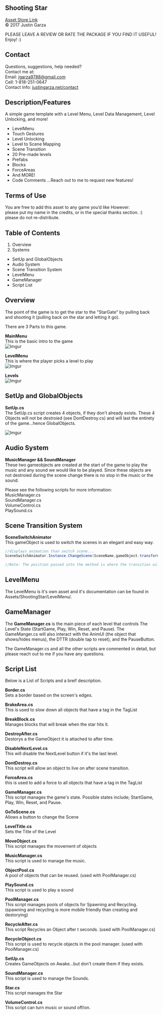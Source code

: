 Shooting Star
-------------------------------------
[Asset Store Link](http://u3d.as/o0e)  
© 2017 Justin Garza

PLEASE LEAVE A REVIEW OR RATE THE PACKAGE IF YOU FIND IT USEFUL!
Enjoy! :)

Contact  
-------------------------------------
Questions, suggestions, help needed?  
Contact me at:  
Email: jgarza9788@gmail.com  
Cell: 1-818-251-0647  
Contact Info: [justingarza.net/contact](http://justingarza.net/contact/)
  
Description/Features
-------------------------------------
A simple game template with a Level Menu, Level Data Management, Level Unlocking, and more!* LevelMenu
 * Touch Gestures
 * Level Unlocking
 * Level to Scene Mapping
* Scene Transition  
* 20 Pre-made levels
* Prefabs 
 * Blocks
 * ForceAreas
 * And MORE!
* Code Comments
…Reach out to me to request new features!

Terms of Use
-------------------------------------
You are free to add this asset to any game you’d like
However:  
please put my name in the credits, or in the special thanks section. :)  
please do not re-distribute.  

Table of Contents 
-------------------------------------
1. Overview
2. Systems
 * SetUp and GlobalObjects
 * Audio System
 * Scene Transition System 	
 * LevelMenu 
 * GameManager 
 * Script List


  
Overview
-------------------------------------
The point of the game is to get the star to the "StarGate" by pulling back and shooting it (pulling back on the star and letting it go).

There are 3 Parts to this game.  

**MainMenu**  
This is the basic intro to the game  
![Imgur](http://i.imgur.com/qt2utfwl.png)

**LevelMenu**  
This is where the player picks a level to play  
![Imgur](http://i.imgur.com/LP6B5yAl.png)

**Levels**  
![Imgur](http://i.imgur.com/BBZb9gel.png)

SetUp and GlobalObjects 
-------------------------------------
**SetUp.cs**  
The SetUp.cs script creates 4 objects, if they don't already exists. These 4 Objects will not be destroied (see DontDestroy.cs) and will last the entirety of the game...hence GlobalObjects.

![Imgur](http://i.imgur.com/wja56o3l.png)


Audio System
-------------------------------------
**MusicManager && SoundManager**  
These two gameobjects are created at the start of the game to play the music and any sound we would like to be played. Since these objects are not destroied during the scene change there is no stop in the music or the sound.

Please see the following scripts for more information:  
MusicManager.cs  
SoundManager.cs  
VolumeControl.cs  
PlaySound.cs  


Scene Transition System 
-------------------------------------
**SceneSwitchAnimator**  
This gameObject is used to switch the scenes in an elegant and easy way. 

 
~~~cs
//displays animation than switch scene...
SceneSwitchAnimator.Instance.ChangeScene(SceneName,gameObject.transform.position);

//Note: The position passed into the method is where the transition will start. 
~~~



LevelMenu 
-------------------------------------
The LevelMenu is it's own asset and it's documentation can be found in Assets/ShootingStar/LevelMenu/. 



GameManager
-------------------------------------
The **GameManager.cs** is the main piece of each level that controls The Level's State (StartGame, Play, Win, Reset, and Pause). The GameManger.cs will also interact with the AnimUI (the object that shows/hides menus), the DTTR (double tap to reset), and the PauseButton. 

The GameManager.cs and all the other scripts are commented in detail, but please reach out to me if you have any questions.



Script List
-------------------------------------
Below is a List of Scripts and a breif description.


**Border.cs**  
Sets a border based on the screen's edges.  

**BrakeArea.cs**  
This is used to slow down all objects that have a tag in the TagList

**BreakBlock.cs**  
Manages blocks that will break when the star hits it.  

**DestroyAfter.cs**  
Destorys a the GameObject it is attached to after time.  

**DisableNextLevel.cs**  
This will disable the NextLevel button if it's the last level.

**DontDestroy.cs**  
This script will allow an object to live on after scene transition.

**ForceArea.cs**  
this is used to add a force to all objects that have a tag in the TagList

**GameManager.cs**  
This script manages the game's state.
Possible states include; StartGame, Play, Win, Reset, and Pause.

**GoToScene.cs**  
Allows a button to change the Scene

**LevelTitle.cs**  
Sets the Title of the Level

**MoveObject.cs**  
This script manages the movement of objects

**MusicManager.cs**  
This script is used to manage the music.

**ObjectPool.cs**  
A pool of objects that can be reused. (used with PoolManager.cs)

**PlaySound.cs**  
This script is used to play a sound

**PoolManager.cs**  
This script manages pools of objects for Spawning and Recycling.
(spawning and recycling is more mobile friendly than creating and destorying)

**RecycleAfter.cs**  
This script Recycles an Object after t seconds. (used with PoolManager.cs)

**RecycleObject.cs**  
This script is used to recycle objects in the pool manager. (used with PoolManager.cs)

**SetUp.cs**  
Creates GameObjects on Awake...but don't create them if they exists.

**SoundManager.cs**  
This script is used to manage the Sounds.

**Star.cs**  
This script manages the Star

**VolumeControl.cs**  
This script can turn music or sound off/on.





